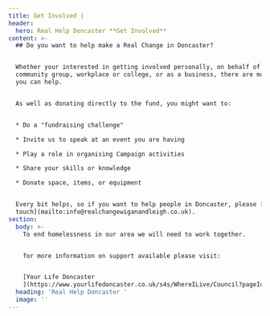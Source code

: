 ```yaml
---
title: Get Involved |
header:
  hero: Real Help Doncaster **Get Involved**
content: >-
  ## Do you want to help make a Real Change in Doncaster?


  Whether your interested in getting involved personally, on behalf of your
  community group, workplace or college, or as a business, there are many ways
  you can help. 


  As well as donating directly to the fund, you might want to:


  * Do a "fundraising challenge"

  * Invite us to speak at an event you are having

  * Play a role in organising Campaign activities

  * Share your skills or knowledge

  * Donate space, items, or equipment


  Every bit helps, so if you want to help people in Doncaster, please [get in
  touch](mailto:info@realchangewiganandleigh.co.uk).
section:
  body: >-
    To end homelessness in our area we will need to work together.


    for more information on support available please visit:


    [Your Life Doncaster
    ](https://www.yourlifedoncaster.co.uk/s4s/WhereILive/Council?pageId=7&lockLA=True)
  heading: 'Real Help Doncaster '
  image: ''
---
```


